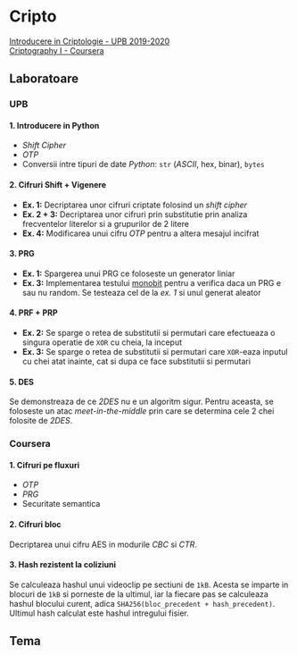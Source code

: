# Cripto
[Introducere in Criptologie - UPB 2019-2020](https://ocw.cs.pub.ro/courses/ic)\
[Criptography I - Coursera](https://www.coursera.org/learn/crypto)

## Laboratoare
### UPB
#### 1. Introducere in Python
- _Shift Cipher_
- _OTP_
- Conversii intre tipuri de date _Python_: `str` (_ASCII_, hex, binar), `bytes`

#### 2. Cifruri Shift + Vigenere
- **Ex. 1:** Decriptarea unor cifruri criptate folosind un _shift cipher_
- **Ex. 2 + 3:** Decriptarea unor cifruri prin substitutie prin analiza
frecventelor literelor si a grupurilor de 2 litere
- **Ex. 4:** Modificarea unui cifru _OTP_ pentru a altera mesajul incifrat

#### 3. PRG
- **Ex. 1:** Spargerea unui PRG ce foloseste un generator liniar
- **Ex. 3:** Implementarea testului [monobit](https://nvlpubs.nist.gov/nistpubs/Legacy/SP/nistspecialpublication800-22r1a.pdf#%5B%7B%22num%22%3A141%2C%22gen%22%3A0%7D%2C%7B%22name%22%3A%22Fit%22%7D%5D)
pentru a verifica daca un PRG e sau nu random. Se testeaza cel de la _ex. 1_ si
unul generat aleator

#### 4. PRF + PRP
- **Ex. 2:** Se sparge o retea de substitutii si permutari care efectueaza o
singura operatie de `XOR` cu cheia, la inceput
- **Ex. 3:** Se sparge o retea de substitutii si permutari care `XOR`-eaza
inputul cu chei atat inainte, cat si dupa ce face substitutii si permutari

#### 5. DES
Se demonstreaza de ce _2DES_ nu e un algoritm sigur. Pentru aceasta, se
foloseste un atac _meet-in-the-middle_ prin care se determina cele 2 chei
folosite de _2DES_.


### Coursera
#### 1. Cifruri pe fluxuri
- _OTP_
- _PRG_
- Securitate semantica

#### 2. Cifruri bloc
Decriptarea unui cifru AES in modurile _CBC_ si _CTR_.

#### 3. Hash rezistent la coliziuni
Se calculeaza hashul unui videoclip pe sectiuni de `1kB`. Acesta se imparte in
blocuri de `1kB` si porneste de la ultimul, iar la fiecare pas se calculeaza
hashul blocului curent, adica `SHA256(bloc_precedent + hash_precedent)`.
Ultimul hash calculat este hashul intregului fisier.

## Tema
